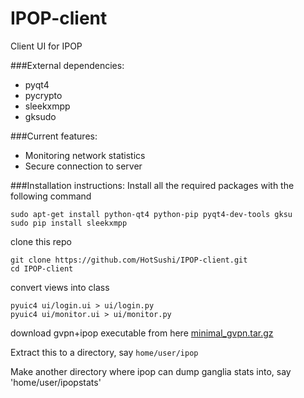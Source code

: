 # IPOP-client
Client UI for IPOP

###External dependencies:
- pyqt4
- pycrypto
- sleekxmpp
- gksudo

###Current features:
- Monitoring network statistics
- Secure connection to server

###Installation instructions:
Install all the required packages with the following command

```
sudo apt-get install python-qt4 python-pip pyqt4-dev-tools gksu
sudo pip install sleekxmpp
```

clone this repo

```
git clone https://github.com/HotSushi/IPOP-client.git
cd IPOP-client
```

convert views into class

```
pyuic4 ui/login.ui > ui/login.py
pyuic4 ui/monitor.ui > ui/monitor.py
```

download gvpn+ipop executable from here [minimal_gvpn.tar.gz](https://drive.google.com/file/d/0Bxr9CriT1DIuZ0lWRXZhd3hpbTA/view?usp=sharing)

Extract this to a directory, say `home/user/ipop`

Make another directory where ipop can dump ganglia stats into, say 'home/user/ipopstats' 



